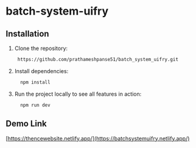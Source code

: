# batch-system-uifry

 ## Installation
1. Clone the repository:
    ```sh
     https://github.com/prathameshpanse51/batch_system_uifry.git
    ```
2. Install dependencies:
    ```sh
      npm install
    ```
3. Run the project locally to see all features in action:
    ```
      npm run dev
    ```

 ## Demo Link
 [https://thencewebsite.netlify.app/](https://batchsystemuifry.netlify.app/)
